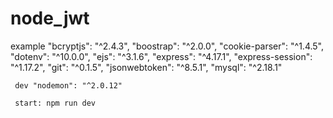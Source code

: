# node_jwt
example
 "bcryptjs": "^2.4.3",
    "boostrap": "^2.0.0",
    "cookie-parser": "^1.4.5",
    "dotenv": "^10.0.0",
    "ejs": "^3.1.6",
    "express": "^4.17.1",
    "express-session": "^1.17.2",
    "git": "^0.1.5",
    "jsonwebtoken": "^8.5.1",
    "mysql": "^2.18.1"
    
     dev "nodemon": "^2.0.12"
     
     start: npm run dev
